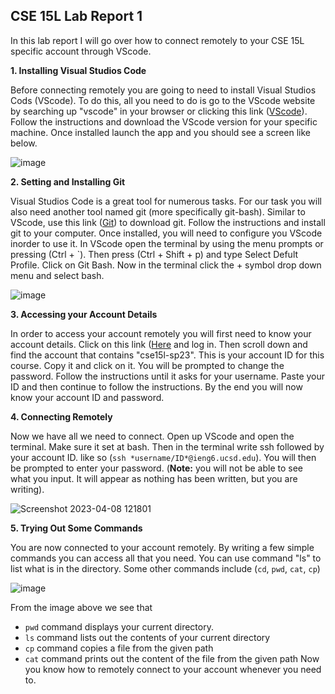 CSE 15L Lab Report 1
---

In this lab report I will go over how to connect remotely to your CSE 15L specific account through VScode. 

**1. Installing Visual Studios Code**

Before connecting remotely you are going to need to install Visual Studios Cods (VScode). To do this, all you need to do is go to the VScode website by
searching up "vscode" in your browser or clicking this link ([VScode](https://sdacs.ucsd.edu/~icc/index.php)). Follow the instructions and download the VScode version for your specific machine. Once installed
launch the app and you should see a screen like below.

![image](https://user-images.githubusercontent.com/130005669/230739124-f4977cda-0c52-4472-9b2a-685edf60be51.png)


**2. Setting and Installing Git**

Visual Studios Code is a great tool for numerous tasks. For our task you will also need another tool named git (more specifically git-bash). Similar to VScode, use 
this link ([Git](https://gitforwindows.org/)) to download git. Follow the instructions and install git to your computer. Once installed, you will need to configure you VScode inorder to use it.
In VScode open the terminal by using the menu prompts or pressing (Ctrl +  \`). Then press (Ctrl + Shift + p) and type Select Defult 
Profile. Click on Git Bash. Now in the terminal click the + symbol drop down menu and select bash.

![image](https://user-images.githubusercontent.com/130005669/230739154-ee3e90ee-6d4d-48c3-98dd-95b2737165ff.png)


**3. Accessing your Account Details**

In order to access your account remotely you will first need to know your account details. Click on this link ([Here](https://sdacs.ucsd.edu/~icc/index.php) and log in. Then scroll down and find the account
that contains "cse15l-sp23". This is your account ID for this course. Copy it and click on it. You will be prompted to change the password. Follow the instructions
until it asks for your username. Paste your ID and then continue to follow the instructions. By the end you will now know your account ID and password.

**4. Connecting Remotely**

Now we have all we need to connect. Open up VScode and open the terminal. Make sure it set at bash. Then in the terminal write ssh followed by your account ID. 
like so (`ssh *username/ID*@ieng6.ucsd.edu`). You will then be prompted to enter your password. (**Note:** you will not be able to see what you input. It will appear
as nothing has been written, but you are writing).

![Screenshot 2023-04-08 121801](https://user-images.githubusercontent.com/130005669/230739065-a21242d9-a8cc-4fac-9dae-7e36939699d8.jpg)


**5. Trying Out Some Commands**

You are now connected to your account remotely. By writing a few simple commands you can access all that you need. You can use command "ls" to list what is in the 
directory. Some other commands include (`cd`, `pwd`, `cat`, `cp`)

![image](https://user-images.githubusercontent.com/130005669/230739296-f8fb6eb7-21a4-456a-b91b-c68e62176118.png)

From the image above we see that  
- `pwd` command displays your current directory. 
- `ls` command lists out the contents of your current directory
- `cp` command copies a file from the given path
- `cat` command prints out the content of the file from the given path
Now you know how to remotely connect to your account whenever you need to. 




